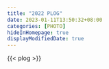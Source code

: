 ```yaml
---
title: "2022 PLOG"
date: 2023-01-11T13:50:32+08:00
categories: [PHOTO]
hideInHomepage: true
displayModifiedDate: true
---
```


{{< plog >}}
